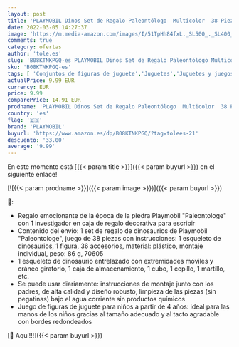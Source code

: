 ```yaml
---
layout: post
title: 'PLAYMOBIL Dinos Set de Regalo Paleontólogo  Multicolor  38 Piezas'
date: 2022-03-05 14:27:37
image: 'https://m.media-amazon.com/images/I/51TpHh84fxL._SL500_._SL400_.jpg'
comments: true
category: ofertas
author: 'tole.es'
slug: 'B08KTNKPGQ-es PLAYMOBIL Dinos Set de Regalo Paleontólogo Multicolor 38...'
sku: 'B08KTNKPGQ-es'
tags: [ 'Conjuntos de figuras de juguete','Juguetes','Juguetes y juegos','Muñecos y figuras','playmobil', ]
actualPrice: 9.99 EUR
currency: EUR
price: 9.99
comparePrice: 14.91 EUR
prodname: 'PLAYMOBIL Dinos Set de Regalo Paleontólogo  Multicolor  38 Piezas'
country: 'es'
flag: '🇪🇸'
brand: 'PLAYMOBIL'
buyurl: 'https://www.amazon.es/dp/B08KTNKPGQ/?tag=tolees-21'
descuento: '33.00'
average: '9.99'
---
```


En este momento está [{{< param title >}}]({{< param buyurl >}}) en el siguiente enlace!

[![{{< param prodname >}}]({{< param image >}})]({{< param buyurl >}})

🔎:

- Regalo emocionante de la época de la piedra Playmobil "Paleontologe" con 1 investigador en caja de regalo decorativa para escribir
- Contenido del envío: 1 set de regalo de dinosaurios de Playmobil "Paleontologe", juego de 38 piezas con instrucciones: 1 esqueleto de dinosaurios, 1 figura, 36 accesorios, material: plástico, montaje individual, peso: 86 g, 70605
- 1 esqueleto de dinosaurio entrelazado con extremidades móviles y cráneo giratorio, 1 caja de almacenamiento, 1 cubo, 1 cepillo, 1 martillo, etc.
- Se puede usar diariamente: instrucciones de montaje junto con los padres, de alta calidad y diseño robusto, limpieza de las piezas (sin pegatinas) bajo el agua corriente sin productos químicos
- Juego de figuras de juguete para niños a partir de 4 años: ideal para las manos de los niños gracias al tamaño adecuado y al tacto agradable con bordes redondeados

[🛒 Aquí!!!]({{< param buyurl >}})
